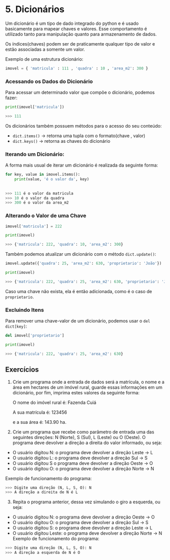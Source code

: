 # 5. Dicionários

Um dicionário é um tipo de dado integrado do python e é usado basicamente para mapear chaves e valores. Esse comportamento é utilizado tanto para manipulação quanto para armazenamento de dados.

Os índices(chaves) podem ser de praticamente qualquer tipo de valor e estão associadas a somente um valor.

Exemplo de uma estrutura dicionário:

```python
imovel = { 'matricula' : 111 , 'quadra' : 10 , 'area_m2': 300 }
```

### Acessando os Dados do Dicionário

Para acessar um determinado valor que compõe o dicionário, podemos fazer:

```python
print(imovel['matricula'])

>>> 111
```

Os dicionários também possuem métodos para o acesso do seu conteúdo:

* `dict.items()` -> retorna uma tupla com o formato(chave , valor)
* `dict.keys()` -> retorna as chaves do dicionário

### Iterando um Dicionário:

A forma mais usual de iterar um dicionário é realizada da seguinte forma:

```python
for key, value in imovel.items():
    print(value, 'é o valor da', key)
    
    
>>> 111 é o valor da matricula
>>> 10 é o valor da quadra
>>> 300 é o valor da area_m2
```

### Alterando o Valor de uma Chave

```python
imovel['matricula'] = 222

print(imovel)

>>> {'matricula': 222, 'quadra': 10, 'area_m2': 300}
```

Também podemos atualizar um dicionário com o método `dict.update()`:


```python
imovel.update({'quadra': 25, 'area_m2': 630, 'proprietario': 'João'})

print(imovel)

>>> {'matricula': 222, 'quadra': 25, 'area_m2': 630, 'proprietario': 'João'}
```

Caso uma chave não exista, ela é então adicionada, como é o caso de `proprietario`.
 

### Excluindo Itens

Para remover uma chave-valor de um dicionário, podemos usar o `del dict[key]`:

```python
del imovel['proprietario']

print(imovel)

>>> {'matricula': 222, 'quadra': 25, 'area_m2': 630}
```

## Exercícios

1. Crie um programa onde a entrada de dados será a matrícula, o nome e a área em hectares de um imóvel rural, guarde essas informações em um dicionário, por fim, imprima estes valores da seguinte forma:

    O nome do imóvel rural é: Fazenda Cuiá

    A sua matrícula é: 123456 

    e a sua área é: 143.90 ha.
    
2. Crie um programa que recebe como parâmetro de entrada uma das seguintes direções: N (Norte), S (Sul), L (Leste) ou O (Oeste). O programa deve devolver a direção a direita do valor informado, ou seja:

* O usuário digitou N: o programa deve devolver a direção Leste -> L
* O usuário digitou L: o programa deve devolver a direção Sul -> S
* O usuário digitou S o programa deve devolver a direção Oeste -> O
* O usuário digitou O: o programa deve devolver a direção Norte -> N

Exemplo de funcionamento do programa:

```python
>>> Digite uma direção (N, L, S, O): N
>>> A direção a direita de N é L
```

3. Repita o programa anterior, dessa vez simulando o giro a esquerda, ou seja:
* O usuário digitou N: o programa deve devolver a direção Oeste -> O
* O usuário digitou O: o programa deve devolver a direção Sul -> S
* O usuário digitou S: o programa deve devolver a direção Leste -> L
* O usuário digitou Leste: o programa deve devolver a direção Norte -> N
Exemplo de funcionamento do programa:

```python
>>> Digite uma direção (N, L, S, O): N
>>> A direção a esquerda de N é O
```
